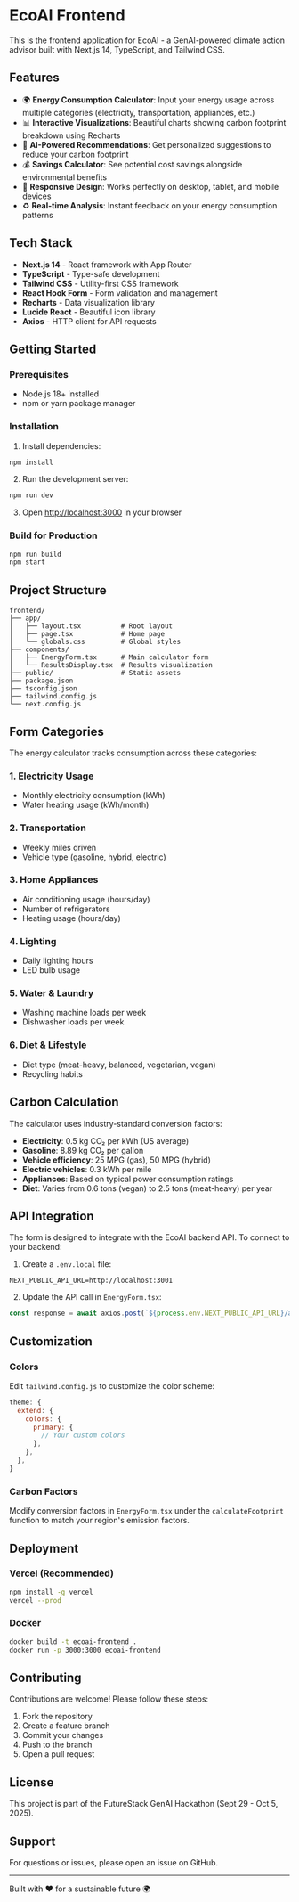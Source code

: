 # EcoAI Frontend

This is the frontend application for EcoAI - a GenAI-powered climate action advisor built with Next.js 14, TypeScript, and Tailwind CSS.

## Features

- 🌍 **Energy Consumption Calculator**: Input your energy usage across multiple categories (electricity, transportation, appliances, etc.)
- 📊 **Interactive Visualizations**: Beautiful charts showing carbon footprint breakdown using Recharts
- 🤖 **AI-Powered Recommendations**: Get personalized suggestions to reduce your carbon footprint
- 💰 **Savings Calculator**: See potential cost savings alongside environmental benefits
- 📱 **Responsive Design**: Works perfectly on desktop, tablet, and mobile devices
- ♻️ **Real-time Analysis**: Instant feedback on your energy consumption patterns

## Tech Stack

- **Next.js 14** - React framework with App Router
- **TypeScript** - Type-safe development
- **Tailwind CSS** - Utility-first CSS framework
- **React Hook Form** - Form validation and management
- **Recharts** - Data visualization library
- **Lucide React** - Beautiful icon library
- **Axios** - HTTP client for API requests

## Getting Started

### Prerequisites

- Node.js 18+ installed
- npm or yarn package manager

### Installation

1. Install dependencies:
```bash
npm install
```

2. Run the development server:
```bash
npm run dev
```

3. Open [http://localhost:3000](http://localhost:3000) in your browser

### Build for Production

```bash
npm run build
npm start
```

## Project Structure

```
frontend/
├── app/
│   ├── layout.tsx          # Root layout
│   ├── page.tsx            # Home page
│   └── globals.css         # Global styles
├── components/
│   ├── EnergyForm.tsx      # Main calculator form
│   └── ResultsDisplay.tsx  # Results visualization
├── public/                 # Static assets
├── package.json
├── tsconfig.json
├── tailwind.config.js
└── next.config.js
```

## Form Categories

The energy calculator tracks consumption across these categories:

### 1. Electricity Usage
- Monthly electricity consumption (kWh)
- Water heating usage (kWh/month)

### 2. Transportation
- Weekly miles driven
- Vehicle type (gasoline, hybrid, electric)

### 3. Home Appliances
- Air conditioning usage (hours/day)
- Number of refrigerators
- Heating usage (hours/day)

### 4. Lighting
- Daily lighting hours
- LED bulb usage

### 5. Water & Laundry
- Washing machine loads per week
- Dishwasher loads per week

### 6. Diet & Lifestyle
- Diet type (meat-heavy, balanced, vegetarian, vegan)
- Recycling habits

## Carbon Calculation

The calculator uses industry-standard conversion factors:

- **Electricity**: 0.5 kg CO₂ per kWh (US average)
- **Gasoline**: 8.89 kg CO₂ per gallon
- **Vehicle efficiency**: 25 MPG (gas), 50 MPG (hybrid)
- **Electric vehicles**: 0.3 kWh per mile
- **Appliances**: Based on typical power consumption ratings
- **Diet**: Varies from 0.6 tons (vegan) to 2.5 tons (meat-heavy) per year

## API Integration

The form is designed to integrate with the EcoAI backend API. To connect to your backend:

1. Create a `.env.local` file:
```env
NEXT_PUBLIC_API_URL=http://localhost:3001
```

2. Update the API call in `EnergyForm.tsx`:
```typescript
const response = await axios.post(`${process.env.NEXT_PUBLIC_API_URL}/analyze`, data)
```

## Customization

### Colors

Edit `tailwind.config.js` to customize the color scheme:

```javascript
theme: {
  extend: {
    colors: {
      primary: {
        // Your custom colors
      },
    },
  },
}
```

### Carbon Factors

Modify conversion factors in `EnergyForm.tsx` under the `calculateFootprint` function to match your region's emission factors.

## Deployment

### Vercel (Recommended)

```bash
npm install -g vercel
vercel --prod
```

### Docker

```bash
docker build -t ecoai-frontend .
docker run -p 3000:3000 ecoai-frontend
```

## Contributing

Contributions are welcome! Please follow these steps:

1. Fork the repository
2. Create a feature branch
3. Commit your changes
4. Push to the branch
5. Open a pull request

## License

This project is part of the FutureStack GenAI Hackathon (Sept 29 - Oct 5, 2025).

## Support

For questions or issues, please open an issue on GitHub.

---

Built with ❤️ for a sustainable future 🌍
